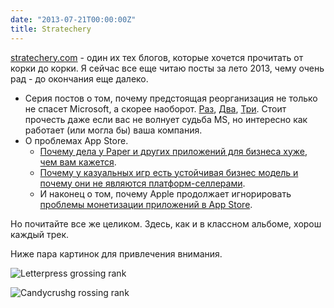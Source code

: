 ```yaml
---
date: "2013-07-21T00:00:00Z"
title: Stratechery
---
```


[stratechery.com](http://stratechery.com/) - один их тех блогов, которые хочется прочитать от корки до корки. Я сейчас все еще читаю посты за лето 2013, чему очень рад - до окончания еще далеко.

- Серия постов о том, почему предстоящая реорганизация не только не спасет Microsoft, а скорее наоборот. [Раз](http://stratechery.com/2013/why-microsofts-reorganization-is-a-bad-idea/), [Два](http://stratechery.com/2013/the-uncanny-valley-of-a-functional-organization/), [Три](http://stratechery.com/2013/services-not-devices/). Стоит прочесть даже если вас не волнует судьба MS, но интересно как работает (или могла бы) ваша компания.
- О проблемах App Store. 
	- [Почему дела у Paper и других приложений для бизнеса хуже, чем вам кажется](http://stratechery.com/2013/papering-over-app-store-problems/). 
	- [Почему у казуальных игр есть устойчивая бизнес модель и почему они не являются платформ-селлерами](http://stratechery.com/2013/casual-gaming-is-a-sustainable-business-but-not-a-platform-differentiator/). 
	- И наконец о том, почему Apple продолжает игнорировать [проблемы монетизации приложений в App Store](http://stratechery.com/2013/why-doesnt-apple-enable-sustainable-businesses-on-the-app-store).

Но почитайте все же целиком. Здесь, как и в классном альбоме, хорош каждый трек.

Ниже пара картинок для привлечения внимания.

![Letterpress grossing rank](/img/posts/letterpressgrossingrank.png)

![Candycrushg rossing rank](/img/posts/candycrushgrossingrank.png)
